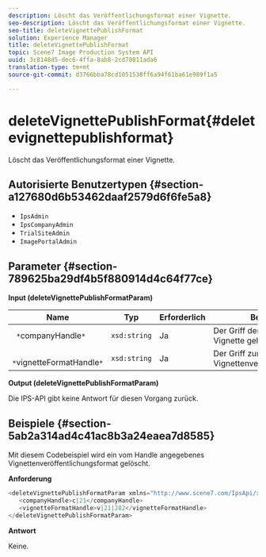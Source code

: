 ```yaml
---
description: Löscht das Veröffentlichungsformat einer Vignette.
seo-description: Löscht das Veröffentlichungsformat einer Vignette.
seo-title: deleteVignettePublishFormat
solution: Experience Manager
title: deleteVignettePublishFormat
topic: Scene7 Image Production System API
uuid: 3c8148d5-dec6-4ffa-8ab8-2cd70811ada6
translation-type: tm+mt
source-git-commit: d3766bba78cd1051538ff6a94f61ba61e989f1a5

---
```



# deleteVignettePublishFormat{#deletevignettepublishformat}

Löscht das Veröffentlichungsformat einer Vignette.

## Autorisierte Benutzertypen {#section-a127680d6b53462daaf2579d6f6fe5a8}

* `IpsAdmin`
* `IpsCompanyAdmin`
* `TrialSiteAdmin`
* `ImagePortalAdmin`

## Parameter {#section-789625ba29df4b5f880914d4c64f77ce}

**Input (deleteVignettePublishFormatParam)**

| Name | Typ | Erforderlich | Beschreibung |
|---|---|---|---|
| ` *`companyHandle`*` | `xsd:string` | Ja | Der Griff der Firma, zu der die Vignette gehört. |
| ` *`vignetteFormatHandle`*` | `xsd:string` | Ja | Der Griff zum zu löschenden Vignettenveröffentlichungsformat. |

**Output (deleteVignettePublishFormatParam)**

Die IPS-API gibt keine Antwort für diesen Vorgang zurück.

## Beispiele {#section-5ab2a314ad4c41ac8b3a24eaea7d8585}

Mit diesem Codebeispiel wird ein vom Handle angegebenes Vignettenveröffentlichungsformat gelöscht.

**Anforderung**

```java
<deleteVignettePublishFormatParam xmlns="http://www.scene7.com/IpsApi/xsd/2008-01-15">
   <companyHandle>c|21</companyHandle>
   <vignetteFormatHandle>v|21|282</vignetteFormatHandle>
</deleteVignettePublishFormatParam>
```

**Antwort**

Keine.
